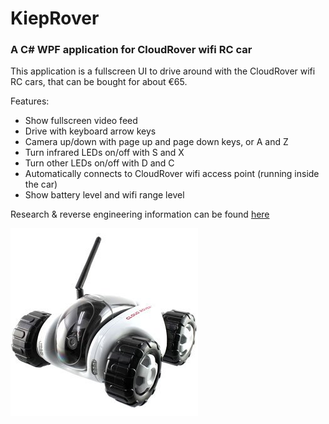 # KiepRover
### A C# WPF application for CloudRover wifi RC car
This application is a fullscreen UI to drive around with the CloudRover wifi RC cars, that can be bought for about €65.

Features:
- Show fullscreen video feed
- Drive with keyboard arrow keys
- Camera up/down with page up and page down keys, or A and Z
- Turn infrared LEDs on/off with S and X
- Turn other LEDs on/off with D and C
- Automatically connects to CloudRover wifi access point (running inside the car)
- Show battery level and wifi range level
 
Research & reverse engineering information can be found [here](Research/)

![CloudRover](CloudRover.jpg "CloudRover")
